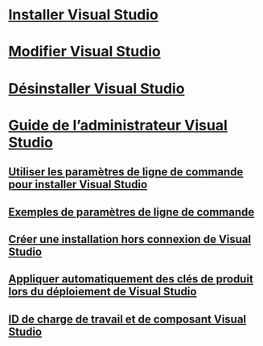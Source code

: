 # [Installer Visual Studio](install-visual-studio.md)
# [Modifier Visual Studio](modify-visual-studio.md)
# [Désinstaller Visual Studio](uninstall-visual-studio.md)
# [Guide de l’administrateur Visual Studio](visual-studio-administrator-guide.md)
## [Utiliser les paramètres de ligne de commande pour installer Visual Studio](use-command-line-parameters-to-install-visual-studio.md)
## [Exemples de paramètres de ligne de commande](command-line-parameter-examples.md)
## [Créer une installation hors connexion de Visual Studio](create-an-offline-installation-of-visual-studio.md)
## [Appliquer automatiquement des clés de produit lors du déploiement de Visual Studio](automatically-apply-product-keys-when-deploying-visual-studio.md)
## [ID de charge de travail et de composant Visual Studio](workload-and-component-ids.md)
